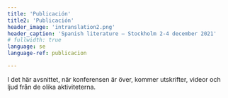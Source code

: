```yaml
---
title: 'Publicación'
title2: 'Publicación'
header_image: 'intranslation2.png'
header_caption: 'Spanish literature – Stockholm 2-4 december 2021'
# fullwidth: true
language: se
language-ref: publicacion

---
```


<!--more-->

I det här avsnittet, när konferensen är över, kommer utskrifter, videor och ljud från de olika aktiviteterna.
